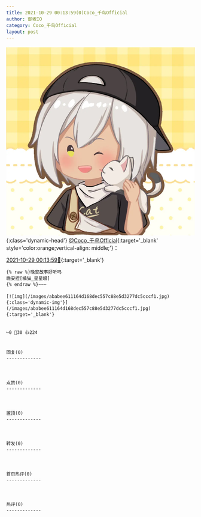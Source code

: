 ```yaml
---
title: 2021-10-29 00:13:59(0)Coco_千鸟Official
author: 御坂IO
category: Coco_千鸟Official
layout: post
---
```


![img](/images/85e485bc0dbd0cde4d15f24d7cffe9704618ad10.jpg){:class='dynamic-head'}
[@Coco_千鸟Official](https://space.bilibili.com/1891728206/dynamic){:target='_blank' style='color:orange;vertical-align: middle;'}：

[2021-10-29 00:13:59🔗](https://t.bilibili.com/586689264163746181){:target='_blank'}

~~~
{% raw %}晚安故事好听吗
晚安捏[橘猫_星星眼]
{% endraw %}~~~

[![img](/images/ababee611164d168dec557c88e5d3277dc5cccf1.jpg){:class='dynamic-img'}](/images/ababee611164d168dec557c88e5d3277dc5cccf1.jpg){:target='_blank'}


↪️0 💬30 👍224


回复(0)
-------------



点赞(0)
-------------



置顶(0)
-------------



转发(0)
-------------



首页热评(0)
-------------



热评(0)
-------------



